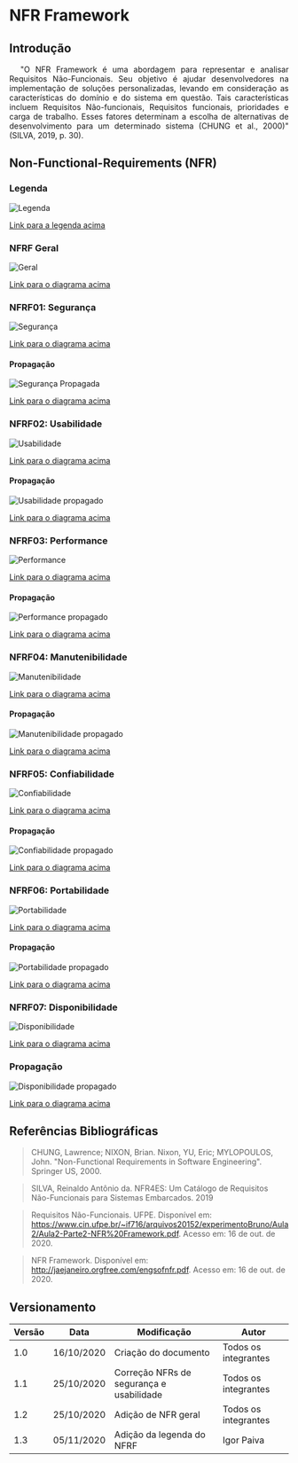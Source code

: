 # NFR Framework

## Introdução

<p style="text-indent: 20px; text-align: justify">
"O NFR Framework é uma abordagem para representar e analisar Requisitos Não-Funcionais. Seu objetivo é ajudar desenvolvedores na implementação de soluções personalizadas, levando em consideração as características do domínio e do sistema em questão. Tais características incluem Requisitos Não-funcionais, Requisitos funcionais, prioridades e carga de trabalho. Esses fatores determinam a escolha de alternativas de desenvolvimento para um determinado sistema (CHUNG et al., 2000)" (SILVA, 2019, p. 30).
</p>

## Non-Functional-Requirements (NFR)

### Legenda

![Legenda](../assets/NFR/legenda.png)

<a target="_blank" href="https://drive.google.com/file/d/1YsRA9OxRhOQBj3xRw5JIei6kKOLq5-xv/view?usp=sharing">Link para a legenda acima</a>

### NFRF Geral

![Geral](../assets/NFR/nfr-geral.png)

<a target="_blank" href="https://drive.google.com/file/d/1CymrFWq7DXkJBQOt1W8imcDFU9GD6wZM/view?usp=sharing">Link para o diagrama acima</a>

### NFRF01: Segurança

![Segurança](../assets/NFR/nfr-seguranca.png)

<a target="_blank" href="https://drive.google.com/file/d/1YvO-90uu9GAWKVtxOe_Ww_yqhNj6NkqY/view?usp=sharing">Link para o diagrama acima</a>

#### Propagação

![Segurança Propagada](../assets/NFR/nfr-seguranca-propagado.png)

<a target="_blank" href="https://drive.google.com/file/d/1Y4aBuNBaKcTlTsInfOFvz_hYg91oIxVG/view?usp=sharing">Link para o diagrama acima</a>

### NFRF02: Usabilidade

![Usabilidade](../assets/NFR/nfr-usabilidade.png)

<a target="_blank" href="https://drive.google.com/file/d/1rdJ6jGvDAPaN1okjqzfiyqUklDRMhlR9/view?usp=sharing">Link para o diagrama acima</a>

#### Propagação

![Usabilidade propagado](../assets/NFR/nfr-usabilidade-propagado.png)

<a target="_blank" href="https://drive.google.com/file/d/1bTE7Osr04B53fs062FVzH1gY_JC1zhRW/view?usp=sharing">Link para o diagrama acima</a>

### NFRF03: Performance

![Performance](../assets/NFR/nfr-performance.png)

<a target="_blank" href="https://drive.google.com/file/d/1RC26J6CAjR6LHPda911ydGsrL_oPA-hN/view?usp=sharing">Link para o diagrama acima</a>

#### Propagação

![Performance propagado](../assets/NFR/nfr-performance-propagado.png)

<a target="_blank" href="https://drive.google.com/file/d/1QSKeW27wmbd1107H007y4dxb8VclI4JJ/view?usp=sharing">Link para o diagrama acima</a>

### NFRF04: Manutenibilidade

![Manutenibilidade](../assets/NFR/nfr-manutenibilidade.png)

<a target="_blank" href="https://drive.google.com/file/d/1JnBFCivc1qilXlacmVW5V1bvYiFbSkMf/view?usp=sharing">Link para o diagrama acima</a>

#### Propagação

![Manutenibilidade propagado](../assets/NFR/nfr-manutenibilidade-propagado.png)

<a target="_blank" href="https://drive.google.com/file/d/1WEQGzwVrGuZjD0ati1zOrsRPr6EcAP4r/view?usp=sharing">Link para o diagrama acima</a>

### NFRF05: Confiabilidade

![Confiabilidade](../assets/NFR/nfr-confiabilidade.png)

<a target="_blank" href="https://drive.google.com/file/d/1XJBaXNbK95l0oA8lOVJCj_NcVWVj7776/view?usp=sharing">Link para o diagrama acima</a>

#### Propagação

![Confiabilidade propagado](../assets/NFR/nfr-confiabilidade-propagado.png)

<a target="_blank" href="https://drive.google.com/file/d/1ZhpfJ6yG6ey2_LWZ8tublWli4Vm9Gfds/view?usp=sharing">Link para o diagrama acima</a>

### NFRF06: Portabilidade

![Portabilidade](../assets/NFR/nfr-portabilidade.png)

<a target="_blank" href="https://drive.google.com/file/d/1HNwoe11CxEr8zMn7jLtGfOLyyUxG1uDG/view?usp=sharing">Link para o diagrama acima</a>

#### Propagação

![Portabilidade propagado](../assets/NFR/nfr-portabilidade-propagado.png)

<a target="_blank" href="https://drive.google.com/file/d/1CFbSGVwxsCWHxndWpqoIyT2UPOoEnfG1/view?usp=sharing">Link para o diagrama acima</a>


### NFRF07: Disponibilidade

![Disponibilidade](../assets/NFR/nfr-disponibilidade.png)

<a target="_blank" href="https://drive.google.com/file/d/1LPbGeLXMi3zSWu9J-YH4-SDGxJSjYZPM/view?usp=sharing">Link para o diagrama acima</a>

### Propagação

![Disponibilidade propagado](../assets/NFR/nfr-disponibilidade-propagado.png)

<a target="_blank" href="https://drive.google.com/file/d/1E-tE8mrPZeb1pJxAzgqK9RTg8UG_3xCt/view?usp=sharing">Link para o diagrama acima</a>


## Referências Bibliográficas

>CHUNG, Lawrence; NIXON, Brian. Nixon, YU, Eric; MYLOPOULOS, John. "Non-Functional Requirements in Software Engineering". Springer US, 2000.

> SILVA, Reinaldo Antônio da. NFR4ES: Um Catálogo de Requisitos Não-Funcionais para Sistemas Embarcados. 2019

>Requisitos Não-Funcionais. UFPE. Disponível em: https://www.cin.ufpe.br/~if716/arquivos20152/experimentoBruno/Aula2/Aula2-Parte2-NFR%20Framework.pdf. Acesso em: 16 de out. de 2020.

>NFR Framework. Disponível em: http://jaejaneiro.orgfree.com/engsofnfr.pdf. Acesso em: 16 de out. de 2020.

## Versionamento
| Versão | Data | Modificação | Autor |
|--|--|--|--|
| 1.0 | 16/10/2020 | Criação do documento | Todos os integrantes |
| 1.1 | 25/10/2020 | Correção NFRs de segurança e usabilidade | Todos os integrantes |
| 1.2 | 25/10/2020 | Adição de NFR geral | Todos os integrantes |
| 1.3 | 05/11/2020 | Adição da legenda do NFRF | Igor Paiva |
